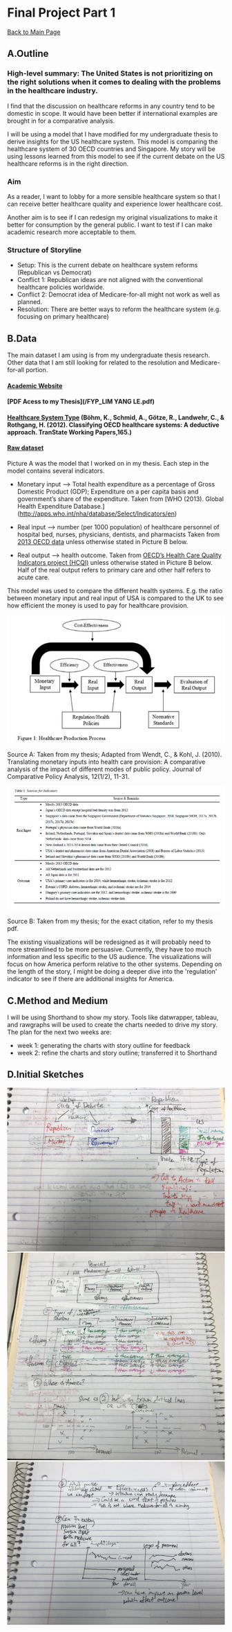 # Final Project Part 1 
[Back to Main Page](https://yangle-l.github.io/Lim-Portfolio)

## A.Outline
### High-level summary: The United States is not prioritizing on the right solutions when it comes to dealing with the problems in the healthcare industry.

I find that the discussion on healthcare reforms in any country tend to be domestic in scope. It would have been better if international examples are brought in for a comparative analysis.

I will be using a model that I have modified for my undergraduate thesis to derive insights for the US healthcare system. This model is comparing the healthcare system of 30 OECD countries and Singapore. My story will be using lessons learned from this model to see if the current debate on the US healthcare reforms is in the right direction.

### Aim
As a reader, I want to lobby for a more sensible healthcare system so that I can receive better healthcare quality and experience lower healthcare cost.    

Another aim is to see if I can redesign my original visualizations to make it better for consumption by the general public. I want to test if I can make academic research more acceptable to them.  

### Structure of Storyline 
- Setup: This is the current debate on healthcare system reforms (Republican vs Democrat) 
- Conflict 1: Republican ideas are not aligned with the conventional healthcare policies worldwide.
- Conflict 2: Democrat idea of Medicare-for-all might not work as well as planned. 
- Resolution: There are better ways to reform the healthcare system (e.g. focusing on primary healthcare)  

## B.Data
The main dataset I am using is from my undergraduate thesis research. Other data that I am still looking for related to the resolution and Medicare-for-all portion.  

#### [Academic Website](https://repository.ntu.edu.sg/handle/10356/76200)

#### [PDF Acess to my Thesis](/FYP_LIM YANG LE.pdf)

#### [Healthcare System Type](http://edoc.vifapol.de/opus/volltexte/2012/4221/pdf/AP_165_2012.pdf) (Böhm, K., Schmid, A., Götze, R., Landwehr, C., & Rothgang, H. (2012). Classifying OECD healthcare systems: A deductive approach. TranState Working Papers,165.)

#### [Raw dataset](https://drive.google.com/drive/folders/1JKWSXGfJOcLVwoOWvzlEg3Vd_PO5TYaO?usp=sharing)

Picture A was the model that I worked on in my thesis.  Each step in the model contains several indicators.
- Monetary input --> Total health expenditure as a percentage of Gross Domestic Product (GDP); Expenditure on a per capita basis and government’s share of the expenditure. Taken from [WHO (2013). Global Health Expenditure Database.] (http://apps.who.int/nha/database/Select/Indicators/en)

- Real input --> number (per 1000 population) of healthcare personnel of hospital bed, nurses, physicians, dentists, and pharmacists
Taken from [2013 OECD data](https://stats.oecd.org/index.aspx?queryid=30183) unless otherwise stated in Picture B below.

- Real output --> health outcome. Taken from [OECD’s Health Care Quality Indicators project (HCQI)](https://stats.oecd.org/index.aspx?queryid=30183) unless otherwise stated in Picture B below. Half of the real output refers to primary care and other half refers to acute care.

This model was used to compare the different health systems. E.g. the ratio between monetary input and real input of USA is compared to the UK to see how efficient the money is used to pay for healthcare provision.    

![A. Healthcare Production Process](https://raw.githubusercontent.com/YangLe-L/Lim-Portfolio/master/healthcare%20process.JPG)

Source A: Taken from my thesis; Adapted from Wendt, C., & Kohl, J. (2010). Translating monetary inputs into health care provision: A comparative analysis of the impact of different modes of public policy. Journal of Comparative Policy Analysis, 12(1/2), 11-31.

![B. Sources of indicators](https://raw.githubusercontent.com/YangLe-L/Lim-Portfolio/master/Sources.JPG)

Source B: Taken from my thesis; for the exact citation, refer to my thesis pdf.

The existing visualizations will be redesigned as it will probably need to more streamlined to be more persuasive. Currently, they have too much information and less specific to the US audience. The visualizations will focus on how America perform relative to the other systems. Depending on the length of the story, I might be doing a deeper dive into the 'regulation' indicator to see if there are additional insights for America.  


## C.Method and Medium
I will be using Shorthand to show my story. Tools like datwrapper, tableau, and rawgraphs will be used to create the charts needed to drive my story. 
The plan for the next two weeks are:
- week 1: generating the charts with story outline for feedback
- week 2: refine the charts and story outline; transferred it to Shorthand 

## D.Initial Sketches
![1.](https://raw.githubusercontent.com/YangLe-L/Lim-Portfolio/master/IMG_0609.jpg)
![2.](https://raw.githubusercontent.com/YangLe-L/Lim-Portfolio/master/IMG_0612.jpg)
![3.](https://raw.githubusercontent.com/YangLe-L/Lim-Portfolio/master/IMG_0613.jpg)
